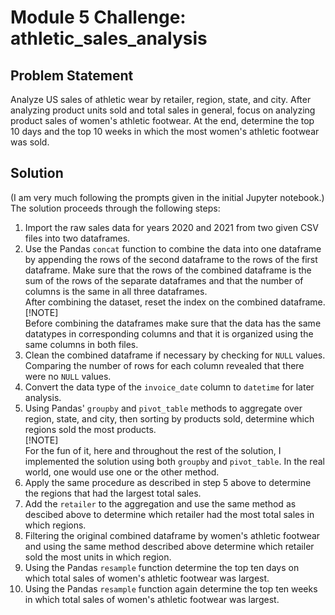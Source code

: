 # Module 5 Challenge: athletic_sales_analysis

## Problem Statement
Analyze US sales of athletic wear by retailer, region, state, and city. After analyzing product units sold and total sales in general, focus on analyzing product sales of women's athletic footwear. At the end, determine the top 10 days and the top 10 weeks in which the most women's athletic footwear was sold.

## Solution
(I am very much following the prompts given in the initial Jupyter notebook.)  
The solution proceeds through the following steps:
1. Import the raw sales data for years 2020 and 2021 from two given CSV files into two dataframes.
2. Use the Pandas `concat` function to combine the data into one dataframe by appending the rows of the second dataframe to the rows of the first dataframe. Make sure that the rows of the combined dataframe is the sum of the rows of the separate dataframes and that the number of columns is the same in all three dataframes.  
   After combining the dataset, reset the index on the combined dataframe.  
   [!NOTE]  
   Before combining the dataframes make sure that the data has the same datatypes in corresponding columns and that it is organized using the same columns in both files.
3. Clean the combined dataframe if necessary by checking for `NULL` values. Comparing the number of rows for each column revealed that there were no `NULL` values.
4. Convert the data type of the `invoice_date` column to `datetime` for later analysis.
5. Using Pandas' `groupby` and `pivot_table` methods to aggregate over region, state, and city, then sorting by products sold, determine which regions sold the most products.  
    [!NOTE]  
    For the fun of it, here and throughout the rest of the solution, I implemented the solution using both `groupby` and `pivot_table`. In the real world, one would use one or the other method.
6. Apply the same procedure as described in step 5 above to determine the regions that had the largest total sales.
7. Add the `retailer` to the aggregation and use the same method as descibed above to determine which retailer had the most total sales in which regions.
8. Filtering the original combined dataframe by women's athletic footwear and using the same method described above determine which retailer sold the most units in which region.
9. Using the Pandas `resample` function determine the top ten days on which total sales of women's athletic footwear was largest.
10. Using the Pandas `resample` function again determine the top ten weeks in which total sales of women's athletic footwear was largest.
